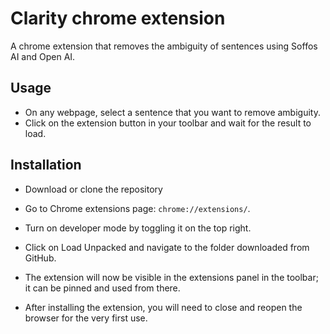 # Clarity chrome extension

A chrome extension that removes the ambiguity of sentences using Soffos AI and Open AI.

## Usage

- On any webpage, select a sentence that you want to remove ambiguity.
- Click on the extension button in your toolbar and wait for the result to load.

## Installation

- Download or clone the repository
- Go to Chrome extensions page: `chrome://extensions/`.
- Turn on developer mode by toggling it on the top right.
- Click on Load Unpacked and navigate to the folder downloaded from GitHub.
- The extension will now be visible in the extensions panel in the toolbar; it can be pinned and used from there.

- After installing the extension, you will need to close and reopen the browser for the very first use.